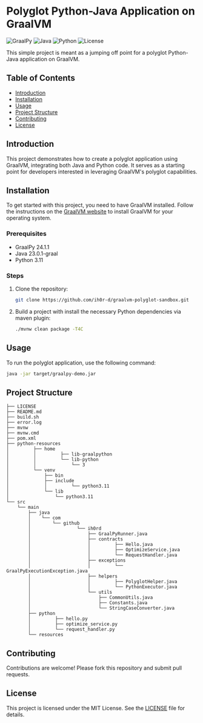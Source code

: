 
# Polyglot Python-Java Application on GraalVM

![GraalPy](https://img.shields.io/badge/GraalPy-24.1.1-007d9c)
![Java](https://img.shields.io/badge/Java-23--graal-brightgreen)
![Python](https://img.shields.io/badge/Python-3.11-blue)
![License](https://img.shields.io/badge/License-MIT-yellow)

This simple project is meant as a jumping off point for a polyglot Python-Java application on GraalVM.

## Table of Contents
- [Introduction](#introduction)
- [Installation](#installation)
- [Usage](#usage)
- [Project Structure](#project-structure)
- [Contributing](#contributing)
- [License](#license)

## Introduction
This project demonstrates how to create a polyglot application using GraalVM, integrating both Java and Python code. It serves as a starting point for developers interested in leveraging GraalVM's polyglot capabilities.

## Installation
To get started with this project, you need to have GraalVM installed. Follow the instructions on the [GraalVM website](https://www.graalvm.org/) to install GraalVM for your operating system.

### Prerequisites
- GraalPy 24.1.1
- Java 23.0.1-graal
- Python 3.11

### Steps
1. Clone the repository:
    ```sh
    git clone https://github.com/ih0r-d/graalvm-polyglot-sandbox.git
    ```
2. Build a project with install the necessary Python dependencies via maven plugin:
    ```sh
    ./mvnw clean package -T4C
    ```

## Usage
To run the polyglot application, use the following command:
   ```sh
   java -jar target/graalpy-demo.jar
   ```

## Project Structure
```
├── LICENSE
├── README.md
├── build.sh
├── error.log
├── mvnw
├── mvnw.cmd
├── pom.xml
├── python-resources
│         ├── home
│         │         ├── lib-graalpython
│         │         └── lib-python
│         │             └── 3
│         └── venv
│             ├── bin
│             ├── include
│             │         └── python3.11
│             └── lib
│                 └── python3.11
└── src
    └── main
        ├── java
        │    └── com
        │        └── github
        │                 └── ih0rd
        │                     ├── GraalPyRunner.java
        │                     ├── contracts
        │                     │         ├── Hello.java
        │                     │         ├── OptimizeService.java
        │                     │         └── RequestHandler.java
        │                     ├── exceptions
        │                     │         └── GraalPyExecutionException.java
        │                     ├── helpers
        │                     │         ├── PolyglotHelper.java
        │                     │         └── PythonExecutor.java
        │                     └── utils
        │                         ├── CommonUtils.java
        │                         ├── Constants.java
        │                         └── StringCaseConverter.java
        ├── python
        │         ├── hello.py
        │         ├── optimize_service.py
        │         └── request_handler.py
        └── resources

```

## Contributing
Contributions are welcome! Please fork this repository and submit pull requests.

## License
This project is licensed under the MIT License. See the [LICENSE](LICENSE) file for details.
